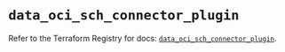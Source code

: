 # `data_oci_sch_connector_plugin`

Refer to the Terraform Registry for docs: [`data_oci_sch_connector_plugin`](https://registry.terraform.io/providers/oracle/oci/6.18.0/docs/data-sources/sch_connector_plugin).
